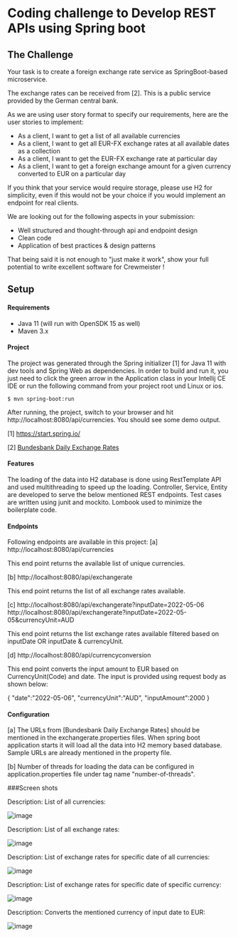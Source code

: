 # Coding challenge to Develop REST APIs using Spring boot 

## The Challenge

Your task is to create a foreign exchange rate service as SpringBoot-based microservice. 

The exchange rates can be received from [2]. This is a public service provided by the German central bank.

As we are using user story format to specify our requirements, here are the user stories to implement:

- As a client, I want to get a list of all available currencies
- As a client, I want to get all EUR-FX exchange rates at all available dates as a collection
- As a client, I want to get the EUR-FX exchange rate at particular day
- As a client, I want to get a foreign exchange amount for a given currency converted to EUR on a particular day

If you think that your service would require storage, please use H2 for simplicity, even if this would not be your choice if 
you would implement an endpoint for real clients. 

We are looking out for the following aspects in your submission:
- Well structured and thought-through api and endpoint design 
- Clean code
- Application of best practices & design patterns


That being said it is not enough to "just make it work", show your full potential to write excellent software
 for Crewmeister ! 
 
## Setup
#### Requirements
- Java 11 (will run with OpenSDK 15 as well)
- Maven 3.x

#### Project
The project was generated through the Spring initializer [1] for Java
 11 with dev tools and Spring Web as dependencies. In order to build and 
 run it, you just need to click the green arrow in the Application class in your Intellij 
 CE IDE or run the following command from your project root und Linux or ios. 

````shell script
$ mvn spring-boot:run
````

After running, the project, switch to your browser and hit http://localhost:8080/api/currencies. You should see some 
demo output. 


[1] https://start.spring.io/

[2] [Bundesbank Daily Exchange Rates](https://www.bundesbank.de/dynamic/action/en/statistics/time-series-databases/time-series-databases/759784/759784?statisticType=BBK_ITS&listId=www_sdks_b01012_3&treeAnchor=WECHSELKURSE)


#### Features

The loading of the data into H2 database is done using RestTemplate API and used multithreading to speed up the loading. 
Controller, Service, Entity are developed to serve the below mentioned REST endpoints.
Test cases are written using junit and mockito.
Lombook used to minimize the boilerplate code.


#### Endpoints

Following endpoints are available in this project:
[a] http://localhost:8080/api/currencies

This end point returns the available list of unique currencies. 

[b] http://localhost:8080/api/exchangerate

This end point returns the list of all exchange rates available.

[c] 
http://localhost:8080/api/exchangerate?inputDate=2022-05-06
http://localhost:8080/api/exchangerate?inputDate=2022-05-05&currencyUnit=AUD

This end point returns the list exchange rates available filtered based on inputDate OR inputDate & currencyUnit.

[d] http://localhost:8080/api/currencyconversion

This end point converts the input amount to EUR based on CurrencyUnit(Code) and date. The input is provided using request body as shown below:

{
"date":"2022-05-06",
"currencyUnit":"AUD",
"inputAmount":2000
}

#### Configuration

[a] The URLs from [Bundesbank Daily Exchange Rates] should be mentioned in the exchangerate.properties files. When spring boot application starts it will load all the data into H2 memory based database. Sample URLs are already mentioned in the property file.

[b] Number of threads for loading the data can be configured in application.properties file under tag name "number-of-threads".


###Screen shots

Description: List of all currencies:

![image](https://user-images.githubusercontent.com/59464659/171994464-e89efc45-54f7-42ce-9229-aa4778182b07.png)

Description: List of all exchange rates:

![image](https://user-images.githubusercontent.com/59464659/171994507-42651109-6522-41c8-8c7f-44f26a8e8f8b.png)

Description: List of exchange rates for specific date of all currencies:

![image](https://user-images.githubusercontent.com/59464659/171994532-ba505c76-8799-4502-8099-a72f897b8200.png)

Description: List of exchange rates for specific date of specific currency:

![image](https://user-images.githubusercontent.com/59464659/171994547-e328fd93-3bcc-42b1-a1c3-2312f3c9d161.png)

Description: Converts the mentioned currency of input date to EUR:

![image](https://user-images.githubusercontent.com/59464659/171994569-3f244fc3-33ee-4407-92cb-8beaaca0d35d.png)


